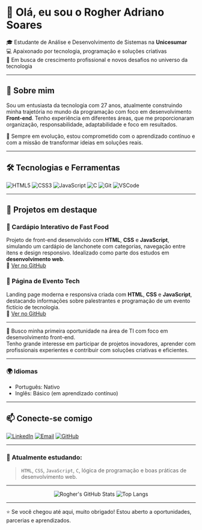 # 👋 Olá, eu sou o Rogher Adriano Soares

🎓 Estudante de Análise e Desenvolvimento de Sistemas na **Unicesumar**  
💻 Apaixonado por tecnologia, programação e soluções criativas  
🚀 Em busca de crescimento profissional e novos desafios no universo da tecnologia  

---

## 📌 Sobre mim

Sou um entusiasta da tecnologia com 27 anos, atualmente construindo minha trajetória no mundo da programação com foco em desenvolvimento **Front-end**. Tenho experiência em diferentes áreas, que me proporcionaram organização, responsabilidade, adaptabilidade e foco em resultados.

🧠 Sempre em evolução, estou comprometido com o aprendizado contínuo e com a missão de transformar ideias em soluções reais.

---

## 🛠️ Tecnologias e Ferramentas

![HTML5](https://img.shields.io/badge/HTML5-E34F26?style=for-the-badge&logo=html5&logoColor=white)
![CSS3](https://img.shields.io/badge/CSS3-1572B6?style=for-the-badge&logo=css3&logoColor=white)
![JavaScript](https://img.shields.io/badge/JavaScript-F7DF1E?style=for-the-badge&logo=javascript&logoColor=black)
![C](https://img.shields.io/badge/C-00599C?style=for-the-badge&logo=c&logoColor=white)
![Git](https://img.shields.io/badge/Git-F05032?style=for-the-badge&logo=git&logoColor=white)
![VSCode](https://img.shields.io/badge/VSCode-007ACC?style=for-the-badge&logo=visual%20studio%20code&logoColor=white)


---

## 🚧 Projetos em destaque

### 🍔 Cardápio Interativo de Fast Food  
Projeto de front-end desenvolvido com **HTML**, **CSS** e **JavaScript**, simulando um cardápio de lanchonete com categorias, navegação entre itens e design responsivo. Idealizado como parte dos estudos em **desenvolvimento web**.  
🔗 [Ver no GitHub](https://github.com/RogherSoares/Fastfood)

### 🎤 Página de Evento Tech  
Landing page moderna e responsiva criada com **HTML**, **CSS** e **JavaScript**, destacando informações sobre palestrantes e programação de um evento fictício de tecnologia.  
🔗 [Ver no GitHub](https://github.com/RogherSoares/Evento-Tech)

---

🎯 Busco minha primeira oportunidade na área de TI com foco em desenvolvimento front-end.  
Tenho grande interesse em participar de projetos inovadores, aprender com profissionais experientes e contribuir com soluções criativas e eficientes.

---

### 🌍 Idiomas
- Português: Nativo  
- Inglês: Básico (em aprendizado contínuo)  


---

## 📫 Conecte-se comigo

[![LinkedIn](https://img.shields.io/badge/LinkedIn-0077B5?style=for-the-badge&logo=linkedin&logoColor=white)](https://www.linkedin.com/in/rogher-adriano-soares-aaa904159/)
[![Email](https://img.shields.io/badge/E--mail-D14836?style=for-the-badge&logo=gmail&logoColor=white)](mailto:rogher_adriano@hotmail.com)
[![GitHub](https://img.shields.io/badge/GitHub-100000?style=for-the-badge&logo=github&logoColor=white)](https://github.com/RogherSoares)

---

### 🌱 Atualmente estudando:
> `HTML`, `CSS`, `JavaScript`, `C`, lógica de programação e boas práticas de desenvolvimento web.

---

<div align="center">

![Rogher's GitHub Stats](https://github-readme-stats.vercel.app/api?username=RogherSoares&show_icons=true&theme=dark&hide_title=true)
![Top Langs](https://github-readme-stats.vercel.app/api/top-langs/?username=RogherSoares&layout=compact&theme=dark)

</div>

---

⭐ Se você chegou até aqui, muito obrigado! Estou aberto a oportunidades, parcerias e aprendizados.
